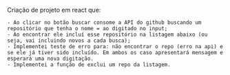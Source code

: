 Criação de projeto em react que:

    - Ao clicar no botão buscar consome a API do github buscando um repositório que tenha o nome = ao digitado no input;
    - Ao encontrar ele incluí esse repositório na listagem abaixo (ou seja, vai incluindo novos a cada busca);
    - Implementei teste de erro para: não encontrar o repo (erro na api) e se ele já tiver sido incluído. Em ambos os caso apresentará mensagem e esperará uma nova digitação.
    - Implementei a função de exclui um repo da listagem.

    
